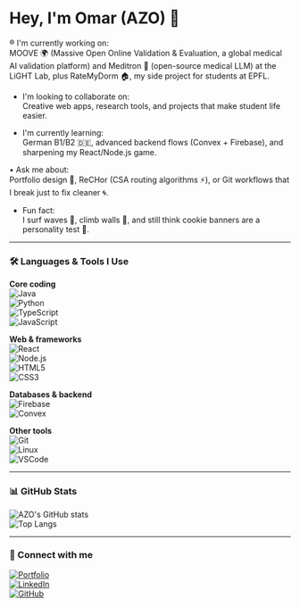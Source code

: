 # Hey, I'm Omar (AZO) 👋  

® I'm currently working on:  
MOOVE 🌍 (Massive Open Online Validation & Evaluation, a global medical AI validation platform) and Meditron 🧠 (open-source medical LLM) at the LiGHT Lab, plus RateMyDorm 🏠, my side project for students at EPFL.  

- I'm looking to collaborate on:  
Creative web apps, research tools, and projects that make student life easier.  

* I'm currently learning:  
German B1/B2 🇩🇪, advanced backend flows (Convex + Firebase), and sharpening my React/Node.js game.  

• Ask me about:  
Portfolio design 🎨, ReCHor (CSA routing algorithms ⚡), or Git workflows that I break just to fix cleaner 🌀.  

+ Fun fact:  
I surf waves 🌊, climb walls 🧗, and still think cookie banners are a personality test 🍪.  

---

### 🛠️ Languages & Tools I Use  

**Core coding**  
![Java](https://img.shields.io/badge/Java-ED8B00?logo=java&logoColor=white)  
![Python](https://img.shields.io/badge/Python-3776AB?logo=python&logoColor=white)  
![TypeScript](https://img.shields.io/badge/TypeScript-007ACC?logo=typescript&logoColor=white)  
![JavaScript](https://img.shields.io/badge/JavaScript-F7DF1E?logo=javascript&logoColor=black)  

**Web & frameworks**  
![React](https://img.shields.io/badge/React-20232A?logo=react&logoColor=61DAFB)  
![Node.js](https://img.shields.io/badge/Node.js-339933?logo=node.js&logoColor=white)  
![HTML5](https://img.shields.io/badge/HTML5-E34F26?logo=html5&logoColor=white)  
![CSS3](https://img.shields.io/badge/CSS3-1572B6?logo=css3&logoColor=white)  

**Databases & backend**  
![Firebase](https://img.shields.io/badge/Firebase-FFCA28?logo=firebase&logoColor=black)  
![Convex](https://img.shields.io/badge/Convex-000000?logo=convex&logoColor=white)  

**Other tools**  
![Git](https://img.shields.io/badge/Git-F05032?logo=git&logoColor=white)  
![Linux](https://img.shields.io/badge/Linux-FCC624?logo=linux&logoColor=black)  
![VSCode](https://img.shields.io/badge/VSCode-007ACC?logo=visual-studio-code&logoColor=white)  

---

### 📊 GitHub Stats  
![AZO's GitHub stats](https://github-readme-stats.vercel.app/api?username=AZOGOAT&show_icons=true&count_private=true&theme=radical)  
![Top Langs](https://github-readme-stats.vercel.app/api/top-langs/?username=AZOGOAT&layout=compact&theme=radical&count_private=true)

---

### 🔗 Connect with me  
[![Portfolio](https://img.shields.io/badge/Portfolio-000?style=for-the-badge&logo=vercel&logoColor=white)](https://azogoat.github.io/Portfolio)  
[![LinkedIn](https://img.shields.io/badge/LinkedIn-0077B5?style=for-the-badge&logo=linkedin&logoColor=white)](https://www.linkedin.com/in/omar-ziyad-azgaoui/)  
[![GitHub](https://img.shields.io/badge/GitHub-100000?style=for-the-badge&logo=github&logoColor=white)](https://github.com/AZOGOAT)  
